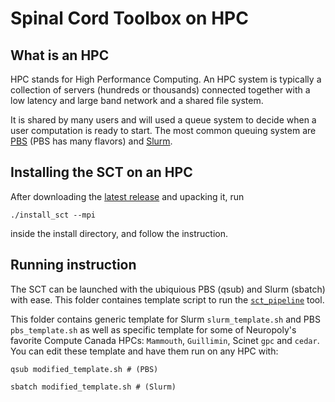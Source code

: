 # Spinal Cord Toolbox on HPC


## What is an HPC

HPC stands for High Performance Computing. An HPC system is typically a
collection of servers (hundreds or thousands) connected together with a low
latency and large band network and a shared file system.

It is shared by many users and will used a queue system to decide when a user
computation is ready to start. The most common queuing system are
[PBS](https://en.wikipedia.org/wiki/Portable_Batch_System) (PBS has many
  flavors) and [Slurm](https://en.wikipedia.org/wiki/Slurm_Workload_Manager).


## Installing the SCT on an HPC

After downloading the [latest release](https://github.com/neuropoly/spinalcordtoolbox/releases) and upacking it, run

```
./install_sct --mpi
```
inside the install directory, and follow the instruction.

## Running instruction


The SCT can be launched with the ubiquious PBS (qsub) and Slurm (sbatch) with ease. This folder containes template script to run the [`sct_pipeline`](https://sourceforge.net/p/spinalcordtoolbox/wiki/sct_pipeline/) tool.


This folder contains generic template for Slurm `slurm_template.sh` and PBS `pbs_template.sh` as well as specific template for some of Neuropoly's favorite Compute Canada HPCs: `Mammouth`, `Guillimin`, Scinet `gpc` and `cedar`. You can edit these template and have them run on any HPC with:


```
qsub modified_template.sh # (PBS)
```

```
sbatch modified_template.sh # (Slurm)
```
